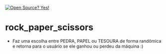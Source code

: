 [![Open Source? Yes!](https://badgen.net/badge/Open%20Source%20%3F/Yes%21/blue?icon=github)](https://github.com/Naereen/badges/)

# rock_paper_scissors

- Faz uma escolha entre PEDRA, PAPEL ou TESOURA de forma randômica e retorna para o usuário se ele ganhou ou perdeu da máquina :)
